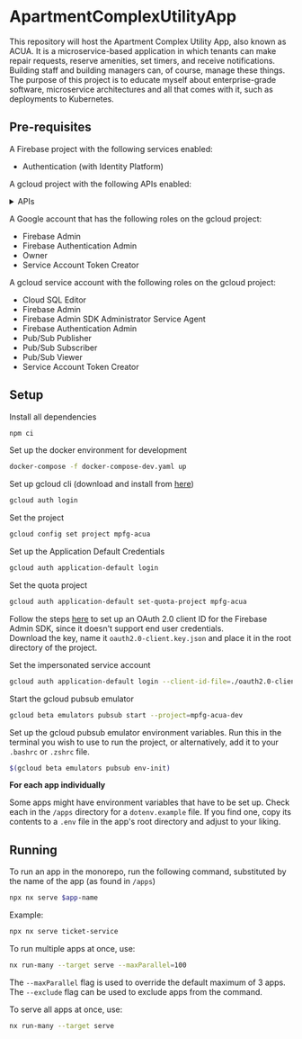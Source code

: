 # ApartmentComplexUtilityApp

This repository will host the Apartment Complex Utility App, also known as ACUA.
It is a microservice-based application in which tenants can make repair requests, reserve amenities, set timers, and receive notifications. Building staff and building managers can, of course, manage these things.
The purpose of this project is to educate myself about enterprise-grade software, microservice architectures and all that comes with it, such as deployments to Kubernetes.

## Pre-requisites

A Firebase project with the following services enabled:

- Authentication (with Identity Platform)

A gcloud project with the following APIs enabled:

<details>
<summary> APIs </summary>

- Compute Engine API
- Cloud Logging API
- Cloud Monitoring API
- Container File System API
- Kubernetes Engine API
- Cloud DNS API
- Identity Toolkit API
- Cloud Autoscaling API
- Cloud SQL Admin API
- IAM Service Account Credentials API
- Cloud Pub/Sub API
- Cloud Resource Manager API
- Token Service API
- Cloud AI Companion API
- App Engine Admin API
- Artifact Registry API
- Backup for GKE API
- BigQuery API
- BigQuery Migration API
- BigQuery Storage API
- Certificate Manager API
- Cloud Datastore API
- Cloud OS Login API
- Cloud Runtime Configuration API
- Cloud SQL
- Cloud Storage
- Cloud Storage API
- Cloud Testing API
- Cloud Trace API
- Container Registry API
- FCM Registration API
- Firebase App Distribution API
- Firebase Cloud Messaging API
- Firebase Dynamic Links API
- Firebase Hosting API
- Firebase Installations API
- Firebase Management API
- Firebase Remote Config API
- Firebase Remote Config Realtime API
- Firebase Rules API
- Global Edge Cache Service
- Google Cloud APIs
- Google Cloud Storage JSON API
- Identity and Access Management (IAM) API
- Mobile Crash Reporting API
- Network Connectivity API
- Network Services API
- Service Management API
- Service Usage API

</details>

A Google account that has the following roles on the gcloud project:

- Firebase Admin
- Firebase Authentication Admin
- Owner
- Service Account Token Creator

A gcloud service account with the following roles on the gcloud project:

- Cloud SQL Editor
- Firebase Admin
- Firebase Admin SDK Administrator Service Agent
- Firebase Authentication Admin
- Pub/Sub Publisher
- Pub/Sub Subscriber
- Pub/Sub Viewer
- Service Account Token Creator

## Setup

Install all dependencies

```sh
npm ci
```

Set up the docker environment for development

```sh
docker-compose -f docker-compose-dev.yaml up
```

Set up gcloud cli (download and install from [here](https://cloud.google.com/sdk/docs/install))

```sh
gcloud auth login
```

Set the project

```sh
gcloud config set project mpfg-acua
```

Set up the Application Default Credentials

```sh
gcloud auth application-default login
```

Set the quota project

```sh
gcloud auth application-default set-quota-project mpfg-acua
```

Follow the steps [here](https://firebase.google.com/docs/admin/setup#testing_with_gcloud_end_user_credentials) to set up an OAuth 2.0 client ID for the Firebase Admin SDK, since it doesn't support end user credentials. \
Download the key, name it `oauth2.0-client.key.json` and place it in the root directory of the project.

Set the impersonated service account

```sh
gcloud auth application-default login --client-id-file=./oauth2.0-client.key.json
```

Start the gcloud pubsub emulator

```sh
gcloud beta emulators pubsub start --project=mpfg-acua-dev
```

Set up the gcloud pubsub emulator environment variables. Run this in the terminal you wish to use to run the project, or alternatively, add it to your `.bashrc` or `.zshrc` file.

```sh
$(gcloud beta emulators pubsub env-init)
```

**For each app individually**

Some apps might have environment variables that have to be set up. Check each in the `/apps` directory for a `dotenv.example` file. If you find one, copy its contents to a `.env` file in the app's root directory and adjust to your liking.

## Running

To run an app in the monorepo, run the following command, substituted by the name of the app (as found in `/apps`)

```sh
npx nx serve $app-name
```

Example:

```sh
npx nx serve ticket-service
```

To run multiple apps at once, use:

```sh
nx run-many --target serve --maxParallel=100
```

The `--maxParallel` flag is used to override the default maximum of 3 apps. The `--exclude` flag can be used to exclude apps from the command.

To serve all apps at once, use:

```sh
nx run-many --target serve
```
